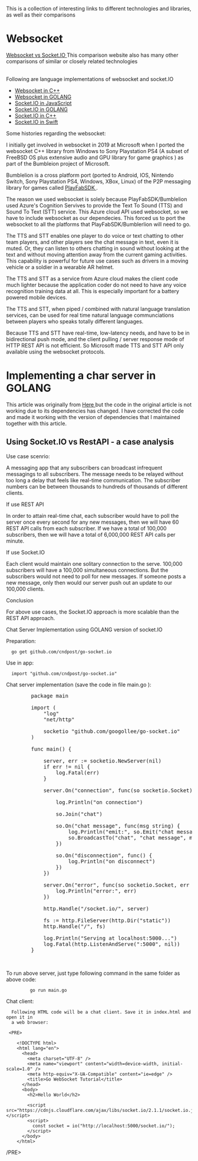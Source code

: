 This is a collection of interesting links to different technologies and libraries, as well as their comparisons

<H1>Websocket </H1>
<a href="https://www.educba.com/websocket-vs-socket-io/" >Websocket vs Socket.IO </a>
  This comparison website also has many other comparisons of similar or closely related technologies

 <br>
 <br>
 
 Following are language implementations of websocket and socket.IO 

 <ul>

 <li><a href="https://github.com/zaphoyd/websocketpp" >  Websocket in C++ </a>  </li>
 <li><a href="https://github.com/cndpost/websocket">  Websocket in GOLANG </a> </li>
 <li><a href="https://github.com/cndpost/socket.io">  Socket.IO in JavaScript</a> </li>
 <li><a href="https://github.com/cndpost/go-socket.io">  Socket.IO in GOLANG </a>  </li>
 <li><a href="https://github.com/socketio/socket.io-client-cpp" >  Socket.IO in C++ </a> </li>
 <li><a href="https://github.com/socketio/socket.io-client-swift" > Socket.IO in Swift </a> </li>

</ul>

Some histories regarding the websocket:


I initially get involved in websocket in 2019 at Microsoft when I ported the websocket C++ library from Windows to Sony Playstation PS4
(A subset of FreeBSD OS plus extensive audio and GPU library for game graphics ) as part of the Bumbleion project of Microsoft.

Bumblelion is a cross platform port (ported to Android, IOS, Nintendo Switch, Sony Playstation PS4, Windows, XBox, Linux)
of the P2P messaging library for games called <a href="https://github.com/playfab" > PlayFabSDK </a>.  

The reason we used websocket is solely because PlayFabSDK/Bumblelion used Azure's Cognition Servives to provide the Text To Sound
(TTS) and Sound To Text (STT) service. This Azure cloud API used websocket, so we have to include websocket as our dependecies. This
forced us to port the websocket to all the platforms that PlayFabSDK/Bumblerlion will need to go.

The TTS and STT enables one player to do voice or text chatting to other team players, and other players see the chat message in text, even
it is muted.  Or, they can listen to others chatting in sound without looking at the text and without moving attention away from the
current gaming activities. This capability is powerful for future use cases such as drivers in a moving vehicle or a soldier in a 
wearable AR helmet.

The TTS and STT as a service from Azure cloud makes the client code much lighter because the application coder do not need to have any
voice recognition training data at all. This is especially important for a battery powered mobile devices. 

The TTS and STT, when piped / combined with natural language translation services, can be used for real time natural language communciations between players who speaks totally different languages.   

Because TTS and STT have real-time, low-latency needs, and have to be in bidirectional push mode, and the client pulling / server response mode of HTTP REST API is not efficient. So Microsoft made TTS and STT API only available using the websocket protocols.


<H1> Implementing a char server in GOLANG </H1>
This article was originally from <a href="https://tutorialedge.net/golang/golang-websockets-tutorial/" >Here </a> but the code in the original article is not working due to its
dependencies has changed. I have corrected the code and made it working with the version of dependencies that I 
maintained together with this article.

<br>
<H2>Using Socket.IO vs RestAPI - a case analysis </H2>
Use case scenrio:

 A messaging app that any subscribers can broadcast infrequent messagings to all subscribers.
 The message needs to be relayed without too long a delay that feels like real-time communication. 
 The subscriber numbers can be between thousands to hundreds of thousands of different clients.
 
If use REST API

  In order to attain real-time chat, each subscriber would have to poll the server once every second for 
  any new messages, then we will have 60 REST API calls from each subscriber. If we have a total of 100,000 subscribers, 
  then we will have a total of 6,000,000 REST API calls per minute.

If use Socket.IO

   Each client would maintain one solitary connection to the serve. 100,000 subscribers will have a 100,000 simultaneous 
   connections. But the subscribers would not need to poll for new messages. If someone posts a new message, only then would our 
   server push out an update to our 100,000 clients. 

Conclusion

   For above use cases, the Socket.IO approach is more scalable than the REST API approach.

Chat Server Implementation using GOLANG version of socket.IO 

  Preparation:  

      go get github.com/cndpost/go-socket.io

  Use in app:

      import "github.com/cndpost/go-socket.io"

  Chat server implementation (save the code in file main.go ):
  <PRE>
		package main

		import (
			"log"
			"net/http"

			socketio "github.com/googollee/go-socket.io"
		)

		func main() {

			server, err := socketio.NewServer(nil)
			if err != nil {
				log.Fatal(err)
			}

			server.On("connection", func(so socketio.Socket) {

				log.Println("on connection")

				so.Join("chat")

				so.On("chat message", func(msg string) {
					log.Println("emit:", so.Emit("chat message", msg))
					so.BroadcastTo("chat", "chat message", msg)
				})

				so.On("disconnection", func() {
					log.Println("on disconnect")
				})
			})

			server.On("error", func(so socketio.Socket, err error) {
				log.Println("error:", err)
			})

			http.Handle("/socket.io/", server)

			fs := http.FileServer(http.Dir("static"))
			http.Handle("/", fs)

			log.Println("Serving at localhost:5000...")
			log.Fatal(http.ListenAndServe(":5000", nil))
		}

   </PRE>

   To run above server, just type following command in the same folder as above code:
   
             go run main.go
			 
			 

   Chat client:
   
      Following HTML code will be a chat client. Save it in index.html and open it in 
	  a web browser:
	  
	 <PRE> 

        <!DOCTYPE html>
		<html lang="en">
		  <head>
			<meta charset="UTF-8" />
			<meta name="viewport" content="width=device-width, initial-scale=1.0" />
			<meta http-equiv="X-UA-Compatible" content="ie=edge" />
			<title>Go WebSocket Tutorial</title>
		  </head>
		  <body>
			<h2>Hello World</h2>

			<script src="https://cdnjs.cloudflare.com/ajax/libs/socket.io/2.1.1/socket.io.js"></script>
			<script>
			  const socket = io("http://localhost:5000/socket.io/");
			</script>
		  </body>
		</html>


   /PRE>

   

